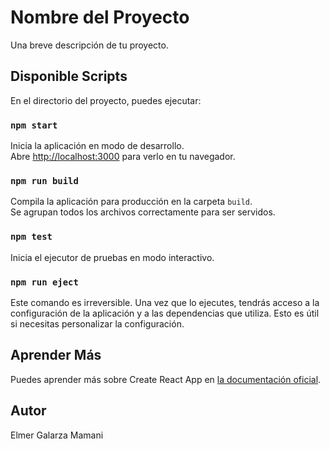 # Nombre del Proyecto

Una breve descripción de tu proyecto.

## Disponible Scripts

En el directorio del proyecto, puedes ejecutar:

### `npm start`

Inicia la aplicación en modo de desarrollo.  
Abre [http://localhost:3000](http://localhost:3000) para verlo en tu navegador.

### `npm run build`

Compila la aplicación para producción en la carpeta `build`.  
Se agrupan todos los archivos correctamente para ser servidos.

### `npm test`

Inicia el ejecutor de pruebas en modo interactivo.

### `npm run eject`

Este comando es irreversible. Una vez que lo ejecutes, tendrás acceso a la configuración de la aplicación y a las dependencias que utiliza. Esto es útil si necesitas personalizar la configuración.

## Aprender Más

Puedes aprender más sobre Create React App en [la documentación oficial](https://create-react-app.dev/docs/getting-started/).

## Autor

Elmer Galarza Mamani